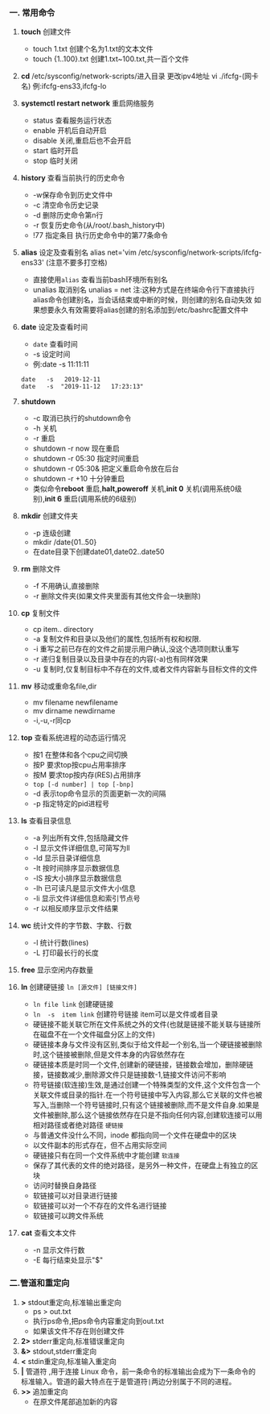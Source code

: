### 一. 常用命令
 1. **touch**  创建文件
	- touch 1.txt 创建个名为1.txt的文本文件
	- touch {1..100}.txt 创建1.txt~100.txt,共一百个文件

 2. **cd** /etc/sysconfig/network-scripts/进入目录 更改ipv4地址
	vi ./ifcfg-(网卡名) 例:ifcfg-ens33,ifcfg-lo

 3. **systemctl restart network**  重启网络服务
	 - status  查看服务运行状态
	 - enable 开机后自动开启
	 - disable 关闭,重启后也不会开启
	 - start     临时开启
	 - stop     临时关闭

 5. **history**   查看当前执行的历史命令
	- -w保存命令到历史文件中
	- -c 清空命令历史记录
	- -d 删除历史命令第n行
	- -r  恢复历史命令(从/root/.bash_history中)
	- !77 指定条目 执行历史命令中的第77条命令
	
 6. **alias**  设定及查看别名	alias net='vim /etc/sysconfig/network-scripts/ifcfg-ens33' (注意不要多打空格)
	 - 直接使用`alias` 查看当前bash环境所有别名
	  - unalias 取消别名	unalias = net
		  注:这种方式是在终端命令行下直接执行alias命令创建别名，当会话结束或中断的时候，则创建的别名自动失效
		  如果想要永久有效需要将alias创建的别名添加到/etc/bashrc配置文件中
	  
 7. **date**  设定及查看时间
	 - `date` 查看时间
	 - -s 设定时间
	 - 例:date  -s   11:11:11
	 ```
	 date   -s   2019-12-11
	 date   -s  "2019-11-12   17:23:13"
	 ```

8. **shutdown** 
	- -c 取消已执行的shutdown命令
	- -h 关机
	- -r 重启
	- shutdown -r now 现在重启
	- shutdown -r 05:30 指定时间重启
	- shutdown -r 05:30& 把定义重启命令放在后台
	- shutdown -r +10 十分钟重启
	- 类似命令**reboot** 重启,**halt,poweroff** 关机,**init 0** 关机(调用系统0级别),**init 6** 重启(调用系统的6级别)

9. **mkdir** 创建文件夹 
	- -p   连级创建
	- mkdir /date{01..50}
	- 在date目录下创建date01,date02..date50

10. **rm** 删除文件
	- -f 不用确认,直接删除
	- -r 删除文件夹(如果文件夹里面有其他文件会一块删除)

11. **cp** 复制文件 
	- cp item..  directory
	- -a  复制文件和目录以及他们的属性,包括所有权和权限.
	- -i  重写之前已存在的文件之前提示用户确认,没这个选项则默认重写
	- -r  递归复制目录以及目录中存在的内容(-a)也有同样效果
	- -u 复制时,仅复制目标中不存在的文件,或者文件内容新与目标文件的文件

12. **mv** 移动或重命名file,dir
	- mv filename newfilename
	- mv dirname newdirname
	- -i,-u,-r同cp

13. **top** 查看系统进程的动态运行情况
	- 按1 在整体和各个cpu之间切换
	- 按P 要求top按cpu占用率排序
	- 按M 要求top按内存(RES)占用排序
	- `top [-d number] | top [-bnp]`
	- -d 表示top命令显示的页面更新一次的间隔
	- -p 指定特定的pid进程号
	

14. **ls** 查看目录信息 
	- -a 列出所有文件,包括隐藏文件
	- -l    显示文件详细信息,可简写为ll
	- -ld  显示目录详细信息
	- -lt  按时间排序显示数据信息
	- -lS  按大小排序显示数据信息
	- -lh   已可读凡是显示文件大小信息
	- -li   显示文件详细信息和索引节点号
	- -r   以相反顺序显示文件结果

15. **wc**  统计文件的字节数、字数、行数
	- -l   统计行数(lines)
	- -L 打印最长行的长度

16. **free** 显示空闲内存数量

17. **ln** 创建硬链接 `ln [源文件] [链接文件]`
	- `ln file link`   创建硬链接
	- `ln  -s  item link`  创建符号链接 item可以是文件或者目录
	- 硬链接不能关联它所在文件系统之外的文件(也就是链接不能关联与链接所在磁盘不在一个文件磁盘分区上的文件)
	- 硬链接本身与文件没有区别,类似于给文件起一个别名,当一个硬链接被删除时,这个链接被删除,但是文件本身的内容依然存在
	- 硬链接本质是时同一个文件,创建新的硬链接，链接数会增加，删除硬链接，链接数减少,删除源文件只是链接数-1,链接文件访问不影响
	- 符号链接(软连接)生效,是通过创建一个特殊类型的文件,这个文件包含一个关联文件或目录的指针.在一个符号链接中写入内容,那么它关联的文件也被写入,当删除一个符号链接时,只有这个链接被删除,而不是文件自身.如果是文件被删除,那么这个链接依然存在只是不指向任何内容,创建软连接可以用相对路径或者绝对路径
	 `硬链接`
	-  与普通文件没什么不同，inode 都指向同一个文件在硬盘中的区块
	-   以文件副本的形式存在，但不占用实际空间
	-   硬链接只有在同一个文件系统中才能创建
	`软连接`
	-   保存了其代表的文件的绝对路径，是另外一种文件，在硬盘上有独立的区块
	-   访问时替换自身路径
	-   软链接可以对目录进行链接
	-   软链接可以对一个不存在的文件名进行链接
	-   软链接可以跨文件系统

18. **cat** 查看文本文件
	- -n 显示文件行数
	- -E 每行结束处显示"$"
	  



### 二.管道和重定向
1. **>** stdout重定向,标准输出重定向
	- ps > out.txt
	- 执行ps命令,把ps命令内容重定向到out.txt
	- 如果该文件不存在则创建文件
1. **2>** stderr重定向,标准错误重定向
2. **&>** stdout,stderr重定向
3. **<** stdin重定向,标准输入重定向
4. **|** 管道符 ,用于连接 Linux 命令，前一条命令的标准输出会成为下一条命令的标准输入。管道的最大特点在于是管道符`|`两边分别属于不同的进程。
5. **>>** 追加重定向
	- 在原文件尾部追加新的内容